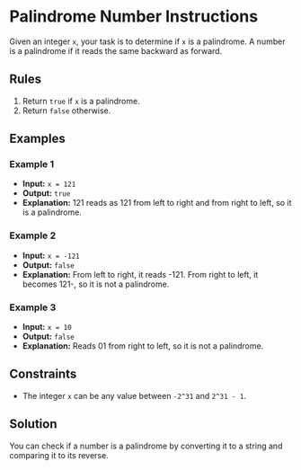 # Palindrome Number Instructions

Given an integer `x`, your task is to determine if `x` is a palindrome. A number is a palindrome if it reads the same backward as forward.

## Rules

1. Return `true` if `x` is a palindrome.
2. Return `false` otherwise.

## Examples

### Example 1
- **Input:** `x = 121`
- **Output:** `true`
- **Explanation:** 121 reads as 121 from left to right and from right to left, so it is a palindrome.

### Example 2
- **Input:** `x = -121`
- **Output:** `false`
- **Explanation:** From left to right, it reads -121. From right to left, it becomes 121-, so it is not a palindrome.

### Example 3
- **Input:** `x = 10`
- **Output:** `false`
- **Explanation:** Reads 01 from right to left, so it is not a palindrome.

## Constraints

- The integer `x` can be any value between `-2^31` and `2^31 - 1`.

## Solution

You can check if a number is a palindrome by converting it to a string and comparing it to its reverse.